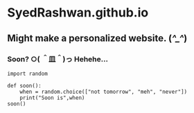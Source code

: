 # SyedRashwan.github.io

## Might make a personalized website. (*^_^*)

### Soon? ○( ＾皿＾)っ Hehehe…

```
import random

def soon():
    when = random.choice(["not tomorrow", "meh", "never"])
    print("Soon is",when) 
soon()
```
